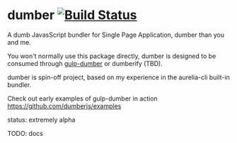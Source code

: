 # dumber [![Build Status](https://travis-ci.org/dumberjs/dumber.svg?branch=master)](https://travis-ci.org/dumberjs/dumber)

A dumb JavasScript bundler for Single Page Application, dumber than you and me.

You won't normally use this package directly, dumber is designed to be consumed through [gulp-dumber](https://github.com/dumberjs/gulp-dumber) or dumberify (TBD).

dumber is spin-off project, based on my experience in the aurelia-cli built-in bundler.

Check out early examples of gulp-dumber in action https://github.com/dumberjs/examples

status: extremely alpha

TODO: docs
